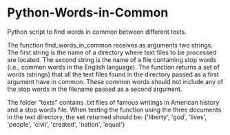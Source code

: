 # Python-Words-in-Common
 Python script to find words in common between different texts.

The function find_words_in_common receives as arguments two strings.
The first string is the name of a directory where text files to be processed are located.
The second string is the name of a file containing stop words (i.e., common words in the English language).
The function returns a set of words (strings) that all the text files found in the directory passed as a first argument
have in common.
These common words should not include any of the stop words in the filename passed as a second argument.

The folder "texts" contains .txt files of famous writings in American history and a stop words file.
When testing the function using the three documents in the text directory, the set returned should be:
{'liberty', 'god', 'lives', 'people', 'civil', 'created', 'nation', 'equal'}
